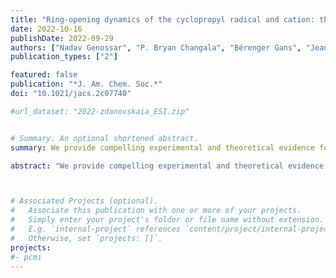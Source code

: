 ```yaml
---
title: "Ring-opening dynamics of the cyclopropyl radical and cation: the transition state nature of the cyclopropyl cation"
date: 2022-10-16
publishDate: 2022-09-29
authors: ["Nadav Genossar", "P. Bryan Changala", "Bérenger Gans", "Jean-Christophe Loison", " Sebastian Hartweg", martin-drumel, " Gustavo A. Garcia", " John F. Stanton", "Branko Ruscic", "Joshua H. Baraban"]
publication_types: ["2"]

featured: false
publication: "*J. Am. Chem. Soc.*"
doi: "10.1021/jacs.2c07740"

#url_dataset: "2022-zdanovskaia_ESI.zip"


# Summary. An optional shortened abstract.
summary: We provide compelling experimental and theoretical evidence for the transition state nature of the cyclopropyl cation.

abstract: "We provide compelling experimental and theoretical evidence for the transition state nature of the cyclopropyl cation. Synchrotron photoionization spectroscopy employing coincidence techniques together with a novel simulation based on high-accuracy ab initio calculations reveal that the cation is unstable via its allowed disrotatory ring-opening path. The ring strains of the cation and the radical are similar, but both ring opening paths for the radical are forbidden when the full electronic symmetries are considered. These findings are discussed in light of the early predictions by Longuet-Higgins alongside Woodward and Hoffman; we also propose a simple phase space explanation for the appearance of the cyclopropyl photoionization spectrum. The results of this work allow the refinement of the cyclopropane C–H bond dissociation energy, in addition to the cyclopropyl radical and cation cyclization energies, via the Active Thermochemical Tables approach."



# Associated Projects (optional).
#   Associate this publication with one or more of your projects.
#   Simply enter your project's folder or file name without extension.
#   E.g. `internal-project` references `content/project/internal-project/index.md`.
#   Otherwise, set `projects: []`.
projects:
#- pcmi
---
```


